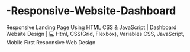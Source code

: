 # -Responsive-Website-Dashboard
Responsive Landing Page Using HTML CSS &amp; JavaScript | Dashboard Website Design | 💻 Html, CSS(Grid, Flexbox), Variables CSS, JavaScript, Mobile First Responsive Web Design
